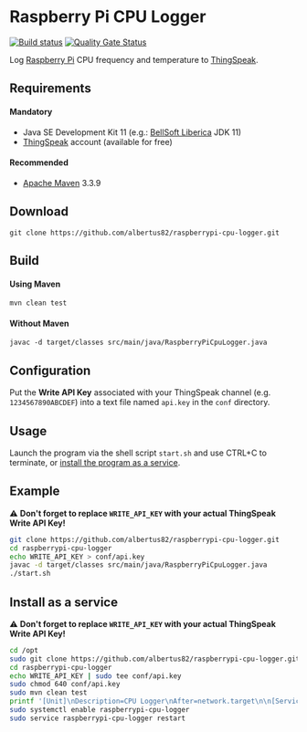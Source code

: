 Raspberry Pi CPU Logger
=======================

[![Build status](https://github.com/albertus82/raspberrypi-cpu-logger/workflows/build/badge.svg)](https://github.com/albertus82/raspberrypi-cpu-logger/actions)
[![Quality Gate Status](https://sonarcloud.io/api/project_badges/measure?project=it.albertus%3Araspberrypi-cpu-logger&metric=alert_status)](https://sonarcloud.io/dashboard?id=it.albertus%3Araspberrypi-cpu-logger)

Log [Raspberry Pi](https://www.raspberrypi.org) CPU frequency and temperature to [ThingSpeak](https://thingspeak.com).

## Requirements

#### Mandatory

* Java SE Development Kit 11 (e.g.: [BellSoft Liberica](https://bell-sw.com) JDK 11)
* [ThingSpeak](https://thingspeak.com) account (available for free)

#### Recommended

* [Apache Maven](https://maven.apache.org) 3.3.9

## Download

`git clone https://github.com/albertus82/raspberrypi-cpu-logger.git`

## Build

#### Using Maven

`mvn clean test`

#### Without Maven

`javac -d target/classes src/main/java/RaspberryPiCpuLogger.java`

## Configuration

Put the **Write API Key** associated with your ThingSpeak channel (e.g. `1234567890ABCDEF`) into a text file named `api.key` in the `conf` directory.

## Usage

Launch the program via the shell script `start.sh` and use CTRL+C to terminate, or [install the program as a service](#install-as-a-service).

## Example

:warning: **Don't forget to replace `WRITE_API_KEY` with your actual ThingSpeak Write API Key!**

```sh
git clone https://github.com/albertus82/raspberrypi-cpu-logger.git
cd raspberrypi-cpu-logger
echo WRITE_API_KEY > conf/api.key
javac -d target/classes src/main/java/RaspberryPiCpuLogger.java
./start.sh
```

## Install as a service

:warning: **Don't forget to replace `WRITE_API_KEY` with your actual ThingSpeak Write API Key!**

```sh
cd /opt
sudo git clone https://github.com/albertus82/raspberrypi-cpu-logger.git
cd raspberrypi-cpu-logger
echo WRITE_API_KEY | sudo tee conf/api.key
sudo chmod 640 conf/api.key
sudo mvn clean test
printf '[Unit]\nDescription=CPU Logger\nAfter=network.target\n\n[Service]\nExecStart=/opt/raspberrypi-cpu-logger/start.sh\nUser=root\nTimeoutStopSec=5min\n\n[Install]\nWantedBy=multi-user.target\n' | sudo tee /etc/systemd/system/raspberrypi-cpu-logger.service
sudo systemctl enable raspberrypi-cpu-logger
sudo service raspberrypi-cpu-logger restart
```
